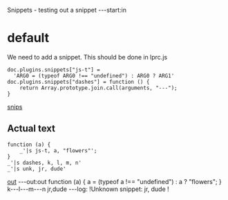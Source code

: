 Snippets - testing out a snippet
---start:in
# default

We need to add a snippet. This should be done in lprc.js

    doc.plugins.snippets["js-t"] = 
      'ARG0 = (typeof ARG0 !== "undefined") : ARG0 ? ARG1'
    doc.plugins.snippets["dashes"] = function () {
        return Array.prototype.join.call(arguments, "---");
    }

[snips](# "eval:")

## Actual text

    function (a) {
        _'|s js-t, a, "flowers"';
    }
    _'|s dashes, k, l, m, n'
    _'|s unk, jr, dude'

[out](# "save:")
---out:out
function (a) {
    a = (typeof a !== "undefined") : a ? "flowers";
}
k---l---m---n
jr,dude
---log:
!Unknown snippet: jr, dude
!
